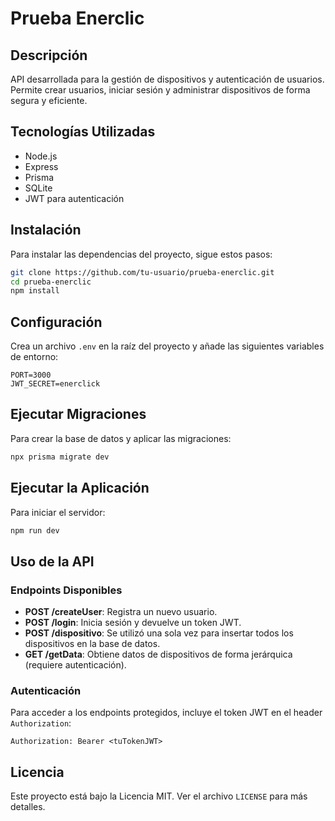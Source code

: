 # Prueba Enerclic

## Descripción

API desarrollada para la gestión de dispositivos y autenticación de usuarios. Permite crear usuarios, iniciar sesión y administrar dispositivos de forma segura y eficiente.

## Tecnologías Utilizadas

- Node.js
- Express
- Prisma
- SQLite
- JWT para autenticación

## Instalación

Para instalar las dependencias del proyecto, sigue estos pasos:

```bash
git clone https://github.com/tu-usuario/prueba-enerclic.git
cd prueba-enerclic
npm install
```

## Configuración

Crea un archivo `.env` en la raíz del proyecto y añade las siguientes variables de entorno:

```env
PORT=3000
JWT_SECRET=enerclick
```

## Ejecutar Migraciones

Para crear la base de datos y aplicar las migraciones:

```bash
npx prisma migrate dev
```

## Ejecutar la Aplicación

Para iniciar el servidor:

```bash
npm run dev
```

## Uso de la API

### Endpoints Disponibles

- **POST /createUser**: Registra un nuevo usuario.
- **POST /login**: Inicia sesión y devuelve un token JWT.
- **POST /dispositivo**: Se utilizó una sola vez para insertar todos los dispositivos en la base de datos.
- **GET /getData**: Obtiene datos de dispositivos de forma jerárquica (requiere autenticación).

### Autenticación

Para acceder a los endpoints protegidos, incluye el token JWT en el header `Authorization`:

```plaintext
Authorization: Bearer <tuTokenJWT>
```

## Licencia

Este proyecto está bajo la Licencia MIT. Ver el archivo `LICENSE` para más detalles.
